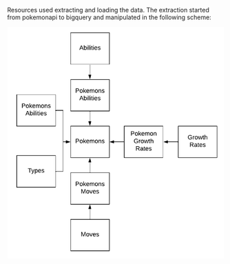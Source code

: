 Resources used extracting and loading the data.
The extraction started from pokemonapi to bigquery and manipulated in the following scheme:

![alt text](EL/el_data.png)